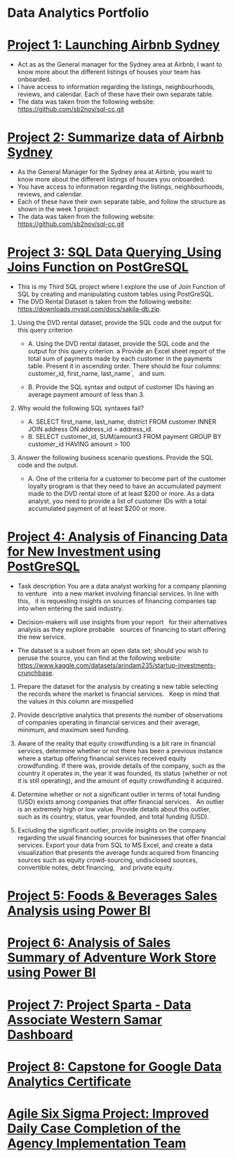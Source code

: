 # Data Analytics Portfolio

# [Project 1: Launching Airbnb Sydney](https://github.com/Civtor86/SQL_Basic_Data_Querying)

* Act as as the General manager for the Sydney area at Airbnb, I want to know more about the different listings of houses your team has onboarded. 
* I have access to information regarding the listings, neighbourhoods, reviews, and calendar. Each of these have their own separate table.
* The data was taken from the following website: https://github.com/sb2nov/sql-cc.git

# [Project 2: Summarize data of Airbnb Sydney](https://github.com/Civtor86/Data-Analytics-Portfolio/blob/main/Copy_of_Victor_B_Sanchez_Week_2_Project_SQLCC.ipynb)

* As the General Manager for the Sydney area at Airbnb, you want to know more about the different listings of houses you onboarded. 
* You have access to information regarding the listings, neighbourhoods, reviews, and calendar. 
* Each of these have their own separate table, and follow the structure as shown in the week 1 project:
* The data was taken from the following website: https://github.com/sb2nov/sql-cc.git

# [Project 3: SQL Data Querying_Using Joins Function on PostGreSQL](https://github.com/Civtor86/SQL_Data_Querying_Using-Join-Project-3)

* This is my Third SQL project where I explore the use of Join Function of SQL by creating and manipulating custom tables using PostGreSQL. 
* The DVD Rental Dataset is taken from the following website: https://downloads.mysql.com/docs/sakila-db.zip.

1. Using the DVD rental dataset, provide the SQL code and the output for this query criterion
    * A.  Using the DVD rental dataset, provide the SQL code and the output for this query criterion. 
        a Provide an Excel sheet report of the total sum of payments made by each customer in the payments table. Present it in ascending order. 
        There should be four columns: customer_id, first_name, last_name`,   and sum.

    * B. Provide the SQL syntax and output of customer IDs having an average payment amount of less than 3.
   
2. Why would the following SQL syntaxes fail?
    * A. SELECT first_name, last_name, district FROM customer INNER JOIN address ON address_id = address_id.
    * B. SELECT customer_id, SUM(amount3 FROM payment GROUP BY customer_id HAVING amount > 100

3. Answer the following business scenario questions. Provide the SQL code and the output.
    * A.   One of the criteria for a customer to become part of the customer loyalty program is that they need to have an accumulated payment made to the DVD rental store of at least                $200 or more. As a data analyst, you need to provide a list of customer IDs with a total accumulated payment of at least $200 or more.

# [Project 4: Analysis of Financing Data for New Investment using PostGreSQL](https://github.com/Civtor86/SQL_Data_Querying_Project-4)

* Task description You are a data analyst working for a company planning to venture   into a new market involving financial services. In line with this,   it is requesting insights on sources of financing companies tap   into when entering the said industry.

* Decision-makers will use insights from your report   for their alternatives analysis as they explore probable   sources of financing to start offering the new service.

* The dataset is a subset from an open data set; should you wish to peruse the source, you can find at the following website: https://www.kaggle.com/datasets/arindam235/startup-investments-crunchbase.

1. Prepare the dataset for the analysis by creating a new table selecting   the records where the market is financial services.   Keep in mind that the values in this column are misspelled

2. Provide descriptive analytics that presents the number of observations of companies operating in financial services and their average, minimum, and maximum seed funding.

3. Aware of the reality that equity crowdfunding is a bit rare in financial services, determine whether or not there has been a previous instance where a startup offering financial services received equity crowdfunding. If there was, provide details of the company, such as the country it operates in, the year it was founded, its status (whether or not it is still operating), and the amount of equity crowdfunding it acquired.

4. Determine whether or not a significant outlier in terms of total funding (USD) exists among companies that offer financial services.   An outlier is an extremely high or low value. Provide details about this outlier,   such as its country, status, year founded, and total funding (USD).

5. Excluding the significant outlier, provide insights on the company regarding the usual financing sources for businesses that offer financial services. Export your data from SQL to MS Excel, and create a data visualization that presents the average funds acquired from financing sources such as equity crowd-sourcing, undisclosed sources, convertible notes, debt financing,   and private equity.

# [Project 5: Foods & Beverages Sales Analysis using Power BI](https://drive.google.com/drive/u/1/folders/1qILCrjo8RHJsNSfbXXpt1WERwN3awxT8)

# [Project 6: Analysis of Sales Summary of Adventure Work Store using Power BI](https://drive.google.com/drive/u/1/folders/1_yra1YgHAy1vst9Ox6GCCOl9tnUXNh7o)

# [Project 7: Project Sparta - Data Associate Western Samar Dashboard](https://drive.google.com/drive/u/1/folders/1JfPHRHqZpvZMp7r9PVGkB-c3L0jCkiD8)

# [Project 8: Capstone for Google Data Analytics Certificate](https://github.com/Civtor86/Capstone-for-Google-Data-Analytics-Certificate/blob/9d96db88c0eed8f0734bcb198145061fff3412c9/Google.Data.Analytics.using.Amazon.Top.50.Bestselling.Books.2009.-.2019.Project%20(2).pdf)

# [Agile Six Sigma Project: Improved Daily Case Completion of the Agency Implementation Team](https://drive.google.com/drive/u/0/folders/1KEqfmpidvvNqqt_SfzbmBxptIdlQ5NVH)

